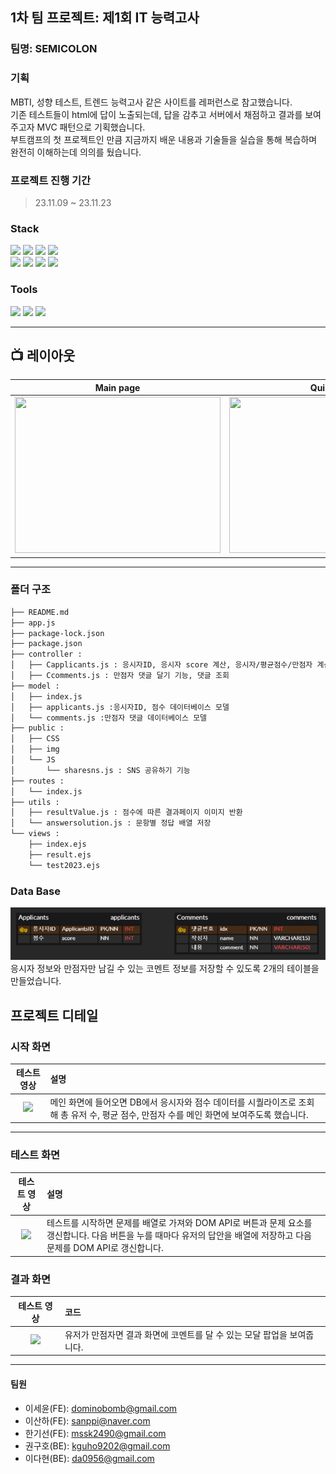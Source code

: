 ## 1차 팀 프로젝트: 제1회 IT 능력고사

### 팀명: SEMICOLON

### 기획

MBTI, 성향 테스트, 트렌드 능력고사 같은 사이트를 레퍼런스로 참고했습니다.  
기존 테스트들이 html에 답이 노출되는데, 답을 감추고 서버에서 채점하고 결과를 보여주고자 MVC 패턴으로 기획했습니다.  
부트캠프의 첫 프로젝트인 만큼 지금까지 배운 내용과 기술들을 실습을 통해 복습하며 완전히 이해하는데 의의를 뒀습니다.

### 프로젝트 진행 기간

> 23.11.09 ~ 23.11.23

### Stack

<div align="left">
	<img src="https://img.shields.io/badge/HTML5-E34F26?style=flat&logo=HTML5&logoColor=white" />
	<img src="https://img.shields.io/badge/CSS3-1572B6?style=flat&logo=CSS3&logoColor=white" />
	<img src="https://img.shields.io/badge/JavaScript-F7DF1E?style=flat&logo=JavaScript&logoColor=white" />
	<img src="https://img.shields.io/badge/jQuery-0769AD?style=flat&logo=jQuery&logoColor=white" />
	<br>
	<img src="https://img.shields.io/badge/Express-000000?style=flat-square&logo=Express&logoColor=white"/>
	<img src="https://img.shields.io/badge/Node.js-339933?style=flat-square&logo=Node.js&logoColor=white"/>
	<img src="https://img.shields.io/badge/MySQL-4479A1?style=flat&logo=MySQL&logoColor=white" />
	<img src="https://img.shields.io/badge/Sequelize-52B0E7?style=flat&logo=Sequelize&logoColor=white" />
</div>

### Tools

<div align=left>
	<img src="https://img.shields.io/badge/Visual%20Studio%20Code-007ACC?style=flat&logo=VisualStudioCode&logoColor=white" />
	<img src="https://img.shields.io/badge/GitHub-181717?style=flat&logo=GitHub&logoColor=white" />
	<img src="https://img.shields.io/badge/figma-F24E1E?style=flat&logo=figma&logoColor=white" />
</div>

---

## 📺 레이아웃

|                                                                  Main page                                                                  |                                                                  Quiz page                                                                   |                                                                 Result page                                                                 |
| :-----------------------------------------------------------------------------------------------------------------------------------------: | :------------------------------------------------------------------------------------------------------------------------------------------: | :-----------------------------------------------------------------------------------------------------------------------------------------: |
| <img width="329" height="250" src="https://github.com/ErrorMonkey/it-test-2023/assets/100561986/99935116-8c67-478b-983c-a588e8b41c9a.jpg"/> | <img width="329"  height="250" src="https://github.com/ErrorMonkey/it-test-2023/assets/100561986/ea0eef16-c91f-4d56-ac2e-a4cdaa8b4219.jpg"/> | <img width="329" height="250" src="https://github.com/ErrorMonkey/it-test-2023/assets/100561986/cf1510a7-3b51-4584-a51f-d0e54a5afdf8.jpg"/> |

---

### 폴더 구조

```bash
├── README.md
├── app.js
├── package-lock.json
├── package.json
├── controller :
│   ├── Capplicants.js : 응시자ID, 응시자 score 계산, 응시자/평균점수/만점자 계산
│   ├── Ccomments.js : 만점자 댓글 달기 기능, 댓글 조회
├── model :
│   ├── index.js
│   ├── applicants.js :응시자ID, 점수 데이터베이스 모델
│   └── comments.js :만점자 댓글 데이터베이스 모델
├── public :
│   ├── CSS
│   ├── img
│   └── JS
│   	└── sharesns.js : SNS 공유하기 기능
├── routes :
│   └── index.js
├── utils :
│   ├── resultValue.js : 점수에 따른 결과페이지 이미지 반환
│   └── answersolution.js : 문항별 정답 배열 저장
└── views :
    ├── index.ejs
    ├── result.ejs
    └── test2023.ejs
```

### Data Base

<img src="./_temp/db-image.png" />
응시자 정보와 만점자만 남길 수 있는 코멘트 정보를 저장할 수 있도록 2개의 테이블을 만들었습니다.

## 프로젝트 디테일

### 시작 화면

|                        테스트 영상                        | 설명                                                                                                                                       |
| :-------------------------------------------------------: | :----------------------------------------------------------------------------------------------------------------------------------------- |
| <img width="374" heigt="660" src="./_temp/01-main.gif" /> | 메인 화면에 들어오면 DB에서 응시자와 점수 데이터를 시퀄라이즈로 조회해 총 유저 수, 평균 점수, 만점자 수를 메인 화면에 보여주도록 했습니다. |

---

### 테스트 화면

|                         테스트 영상                          | 설명                                                                                                                                                                    |
| :----------------------------------------------------------: | :---------------------------------------------------------------------------------------------------------------------------------------------------------------------- |
| <img width="374" heigt="660" src="./_temp/02-test-keep.gif"> | 테스트를 시작하면 문제를 배열로 가져와 DOM API로 버튼과 문제 요소를 갱신합니다. 다음 버튼을 누를 때마다 유저의 답안을 배열에 저장하고 다음 문제를 DOM API로 갱신합니다. |

### 결과 화면

|                            테스트 영상                            | 코드                                                                    |
| :---------------------------------------------------------------: | :---------------------------------------------------------------------- |
| <img width="374" heigt="660" src="./_temp/03-result-comment.gif"> | 유저가 만점자면 결과 화면에 코멘트를 달 수 있는 모달 팝업을 보여줍니다. |

---

#### 팀원

- 이세윤(FE): dominobomb@gmail.com
- 이산하(FE): sanppi@naver.com
- 한기선(FE): mssk2490@gmail.com
- 권구호(BE): kguho9202@gmail.com
- 이다현(BE): da0956@gmail.com

<!-- Markdown link & img dfn's -->

[npm-image]: https://img.shields.io/npm/v/datadog-metrics.svg?style=flat-square
[npm-url]: https://npmjs.org/package/datadog-metrics
[npm-downloads]: https://img.shields.io/npm/dm/datadog-metrics.svg?style=flat-square
[travis-image]: https://img.shields.io/travis/dbader/node-datadog-metrics/master.svg?style=flat-square
[travis-url]: https://travis-ci.org/dbader/node-datadog-metrics
[wiki]: https://github.com/yourname/yourproject/wiki
